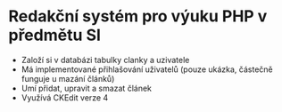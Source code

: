 # Redakční systém pro výuku PHP v předmětu SI
- Založí si v databázi tabulky clanky a uzivatele
- Má implementované přihlašování uživatelů (pouze ukázka, částečně funguje u mazání článků)
- Umí přidat, upravit a smazat článek
- Využívá CKEdit verze 4
